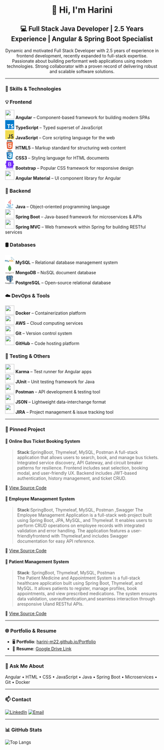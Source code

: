 <h1 align="center">👋 Hi, I'm Harini</h1>
<h2 align="center">💻 Full Stack Java Developer | 2.5 Years Experience | Angular & Spring Boot Specialist</h2>

<p align="center">
Dynamic and motivated Full Stack Developer with 2.5 years of experience in frontend development, recently expanded to full-stack expertise. Passionate about building performant web applications using modern technologies. Strong collaborator with a proven record of delivering robust and scalable software solutions.
</p>

---

### 🔧 Skills & Technologies

<h3>💡 Frontend</h3>
<p>
  <img src="https://angular.io/assets/images/logos/angular/angular.svg" width="30" height="30"/> <b>Angular</b> – Component-based framework for building modern SPAs<br/>
  <img src="https://raw.githubusercontent.com/devicons/devicon/master/icons/typescript/typescript-original.svg" width="30" height="30"/> <b>TypeScript</b> – Typed superset of JavaScript<br/>
  <img src="https://raw.githubusercontent.com/devicons/devicon/master/icons/javascript/javascript-original.svg" width="30" height="30"/> <b>JavaScript</b> – Core scripting language for the web<br/>
  <img src="https://raw.githubusercontent.com/devicons/devicon/master/icons/html5/html5-original-wordmark.svg" width="30" height="30"/> <b>HTML5</b> – Markup standard for structuring web content<br/>
  <img src="https://raw.githubusercontent.com/devicons/devicon/master/icons/css3/css3-original-wordmark.svg" width="30" height="30"/> <b>CSS3</b> – Styling language for HTML documents<br/>
  <img src="https://raw.githubusercontent.com/devicons/devicon/master/icons/bootstrap/bootstrap-plain-wordmark.svg" width="30" height="30"/> <b>Bootstrap</b> – Popular CSS framework for responsive design<br/>
  <img src="https://angular.io/generated/images/marketing/conceptual-material.svg" width="30" height="30"/> <b>Angular Material</b> – UI component library for Angular
</p>

<h3>🧩 Backend</h3>
<p>
  <img src="https://raw.githubusercontent.com/devicons/devicon/master/icons/java/java-original.svg" width="30" height="30"/> <b>Java</b> – Object-oriented programming language<br/>
  <img src="https://www.vectorlogo.zone/logos/springio/springio-icon.svg" width="30" height="30"/> <b>Spring Boot</b> – Java-based framework for microservices & APIs<br/>
  <img src="https://www.vectorlogo.zone/logos/springio/springio-icon.svg" width="30" height="30"/> <b>Spring MVC</b> – Web framework within Spring for building RESTful services
</p>

<h3>🛢️ Databases</h3>
<p>
  <img src="https://raw.githubusercontent.com/devicons/devicon/master/icons/mysql/mysql-original-wordmark.svg" width="30" height="30"/> <b>MySQL</b> – Relational database management system<br/>
  <img src="https://raw.githubusercontent.com/devicons/devicon/master/icons/mongodb/mongodb-original-wordmark.svg" width="30" height="30"/> <b>MongoDB</b> – NoSQL document database<br/>
  <img src="https://raw.githubusercontent.com/devicons/devicon/master/icons/postgresql/postgresql-original-wordmark.svg" width="30" height="30"/> <b>PostgreSQL</b> – Open-source relational database
</p>

<h3>☁️ DevOps & Tools</h3>
<p>
  <img src="https://www.vectorlogo.zone/logos/docker/docker-icon.svg" width="30" height="30"/> <b>Docker</b> – Containerization platform<br/>
  <img src="https://www.vectorlogo.zone/logos/amazon_aws/amazon_aws-icon.svg" width="30" height="30"/> <b>AWS</b> – Cloud computing services<br/>
  <img src="https://www.vectorlogo.zone/logos/git-scm/git-scm-icon.svg" width="30" height="30"/> <b>Git</b> – Version control system<br/>
  <img src="https://cdn.jsdelivr.net/gh/devicons/devicon/icons/github/github-original.svg" width="30" height="30"/> <b>GitHub</b> – Code hosting platform
</p>

<h3>🧪 Testing & Others</h3>
<p>
  <img src="https://raw.githubusercontent.com/detain/svg-logos/master/svg/karma.svg" width="30" height="30"/> <b>Karma</b> – Test runner for Angular apps<br/>
  <img src="https://avatars.githubusercontent.com/u/874086?s=200&v=4" width="30" height="30"/> <b>JUnit</b> – Unit testing framework for Java<br/>
  <img src="https://img.icons8.com/color/48/postman-api.png" width="30" height="30"/> <b>Postman</b> – API development & testing tool<br/>
  <img src="https://www.vectorlogo.zone/logos/json/json-icon.svg" width="30" height="30"/> <b>JSON</b> – Lightweight data-interchange format<br/>
  <img src="https://www.vectorlogo.zone/logos/jira/jira-icon.svg" width="30" height="30"/> <b>JIRA</b> – Project management & issue tracking tool
</p>

---

### 📌 Pinned Project

#### 📌 Online Bus Ticket Booking System
> **Stack**:SpringBoot, Thymeleaf, MySQL, Postman
> A full-stack application that allows users to search, book, and manage bus tickets. Integrated service discovery, API Gateway, and circuit breaker patterns for resilience. Frontend includes seat selection, booking modal, and user-friendly UX. Backend includes JWT-based authentication, history management, and ticket CRUD.

🔗 [View Source Code](https://github.com/Harini-m22/Capstone)

#### 📌 Employee Management System
> **Stack**:SpringBoot, Thymeleaf, MySQL, Postman ,Swagger
> The Employee Management Application is a full-stack web project built using Spring Boot, JPA, MySQL, and Thymeleaf. It enables users to perform CRUD operations on employee records with integrated validation and error handling. The application features a user-friendlyfrontend with Thymeleaf,and includes Swagger documentation for easy API reference.

🔗 [View Source Code](https://github.com/Harini-m22/MiniProject-1)

#### 📌 Patient Management System
> **Stack**: SpringBoot, Thymeleaf, MySQL, Postman  
> The Patient Medicine and Appointment System is a full-stack healthcare application built using Spring Boot, Thymeleaf, and MySQL. It allows patients to register, manage profiles, book appointments, and view prescribed medications. The system ensures data validation, userauthentication,and seamless interaction through aresponsive UIand RESTful APIs.

🔗 [View Source Code](https://github.com/Harini-m22/Miniproject-2)

---

### 🌐 Portfolio & Resume

- 🖥️ **Portfolio**: [harini-m22.github.io/Portfolio](https://harini-m22.github.io/Portfolio/)
- 📄 **Resume**: [Google Drive Link](https://drive.google.com/file/d/13MDD9Fx3DKj6N_rrsuznKUU4eHo1-4Na/view?usp=sharing)

---

### 💬 Ask Me About
Angular • HTML • CSS • JavaScript • Java • Spring Boot • Microservices • Git • Docker

---

### 📫 Contact

[![LinkedIn](https://img.shields.io/badge/LinkedIn-blue?style=for-the-badge&logo=linkedin)](https://www.linkedin.com/in/harini-m-8b9261199/)
[![Email](https://img.shields.io/badge/Gmail-red?style=for-the-badge&logo=gmail)](mailto:harinimohan.2456@gmail.com)

---

### 📊 GitHub Stats

![Top Langs](https://github-readme-stats.vercel.app/api/top-langs/?username=harini-m22&layout=compact&theme=dracula)
